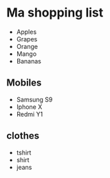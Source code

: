 # Ma shopping list

- Apples
- Grapes
- Orange
- Mango
- Bananas

## Mobiles

- Samsung S9
- Iphone X
- Redmi Y1

## clothes
- tshirt
- shirt
- jeans
